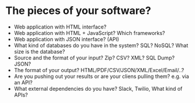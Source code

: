 # The pieces of your software?

* Web application with HTML interface?
* Web application with HTML + JavaScript? Which frameworks?
* Web application with JSON interface? (API)
* What kind of databases do you have in the system? SQL? NoSQL? What size is the database?
* Source and the format of your input? Zip? CSV? XML? SQL Dump? JSON?
* The format of your output? HTML/PDF/CSV/JSON/XML/Excel/Email/..?
* Are you pushing out your results or are your cliens pulling them? e.g. via an API?
* What external dependencies do you have? Slack, Twilio, What kind of APIs?


